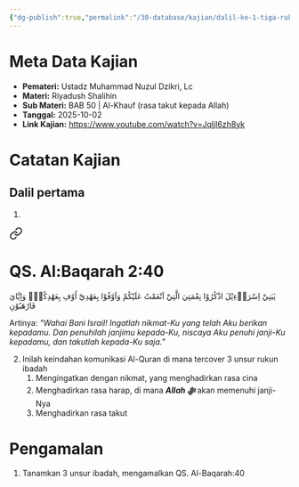 ```yaml
---
{"dg-publish":true,"permalink":"/30-database/kajian/dalil-ke-1-tiga-rukun-ibadah/","tags":["kajian"]}
---
```





# Meta Data Kajian 
<div><ul class="dataview list-view-ul"><li><span><strong>Pemateri:</strong> Ustadz Muhammad Nuzul Dzikri, Lc</span></li><li><span><strong>Materi:</strong> Riyadush Shalihin</span></li><li><span><strong>Sub Materi:</strong> BAB 50 | Al-Khauf (rasa takut kepada Allah)</span></li><li><span><strong>Tanggal:</strong> 2025-10-02</span></li><li><span><strong>Link Kajian:</strong> <a rel="noopener nofollow" class="external-link" href="https://www.youtube.com/watch?v=JqljI6zh8yk" target="_blank">https://www.youtube.com/watch?v=JqljI6zh8yk</a></span></li></ul></div>

# Catatan Kajian
## Dalil pertama
1. 
<div class="transclusion internal-embed is-loaded"><a class="markdown-embed-link" href="/30-database/al-quran/all-surah/#qs-al-baqarah-2-40" aria-label="Open link"><svg xmlns="http://www.w3.org/2000/svg" width="24" height="24" viewBox="0 0 24 24" fill="none" stroke="currentColor" stroke-width="2" stroke-linecap="round" stroke-linejoin="round" class="svg-icon lucide-link"><path d="M10 13a5 5 0 0 0 7.54.54l3-3a5 5 0 0 0-7.07-7.07l-1.72 1.71"></path><path d="M14 11a5 5 0 0 0-7.54-.54l-3 3a5 5 0 0 0 7.07 7.07l1.71-1.71"></path></svg></a><div class="markdown-embed">



# QS. Al:Baqarah 2:40
يٰبَنِيْٓ اِسْرَاۤءِيْلَ اذْكُرُوْا نِعْمَتِيَ الَّتِيْٓ اَنْعَمْتُ عَلَيْكُمْ وَاَوْفُوْا بِعَهْدِيْٓ اُوْفِ بِعَهْدِكُمْۚ وَاِيَّايَ فَارْهَبُوْنِ

Artinya: *"Wahai Bani Israil! Ingatlah nikmat-Ku yang telah Aku berikan kepadamu. Dan penuhilah janjimu kepada-Ku, niscaya Aku penuhi janji-Ku kepadamu, dan takutlah kepada-Ku saja."*



</div></div>

2. Inilah keindahan komunikasi Al-Quran di mana tercover 3 unsur rukun ibadah
	1. Mengingatkan dengan nikmat, yang menghadirkan rasa cina
	2. Menghadirkan rasa harap, di mana ***Allah ﷻ*** akan memenuhi janji-Nya
	3. Menghadirkan rasa takut

# Pengamalan
1. Tanamkan 3 unsur ibadah, mengamalkan QS. Al-Baqarah:40
 
 